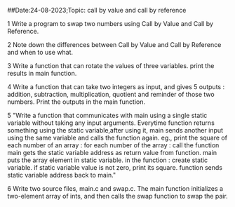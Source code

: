 ##Date:24-08-2023;Topic: call by value and call by reference


1 Write a program to swap two numbers using Call by Value and Call by Reference.

2 Note down the differences between Call by Value and Call by Reference and when to use what.

3 Write a function that can rotate the values of three variables. print the results in main function.

4 Write a function that can take two integers as input, and gives 5 outputs : addition, subtraction, multiplication, quotient and reminder of those two numbers. Print the outputs in the main function.

5 "Write a function that communicates with main using a single static variable without taking any input arguments.
Everytime function returns something using the static variable,after using it, main sends another input using the same variable and calls the function again.
eg., print the square of each number of an array :
for each number of the array :
    call the function
    main gets the static variable address as return value from function.
    main puts the array element in static variable.
in the function :
    create static variable.
    if static variable value is not zero, print its square.
    function sends static variable address back to main."

6 Write two source files, main.c and swap.c. The main function initializes a two-element array of ints, and then calls the swap function to swap the pair.
